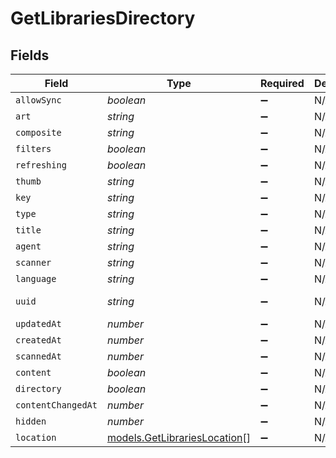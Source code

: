 # GetLibrariesDirectory


## Fields

| Field                                                              | Type                                                               | Required                                                           | Description                                                        | Example                                                            |
| ------------------------------------------------------------------ | ------------------------------------------------------------------ | ------------------------------------------------------------------ | ------------------------------------------------------------------ | ------------------------------------------------------------------ |
| `allowSync`                                                        | *boolean*                                                          | :heavy_minus_sign:                                                 | N/A                                                                | true                                                               |
| `art`                                                              | *string*                                                           | :heavy_minus_sign:                                                 | N/A                                                                | /:/resources/movie-fanart.jpg                                      |
| `composite`                                                        | *string*                                                           | :heavy_minus_sign:                                                 | N/A                                                                | /library/sections/1/composite/1705615584                           |
| `filters`                                                          | *boolean*                                                          | :heavy_minus_sign:                                                 | N/A                                                                | true                                                               |
| `refreshing`                                                       | *boolean*                                                          | :heavy_minus_sign:                                                 | N/A                                                                | false                                                              |
| `thumb`                                                            | *string*                                                           | :heavy_minus_sign:                                                 | N/A                                                                | /:/resources/movie.png                                             |
| `key`                                                              | *string*                                                           | :heavy_minus_sign:                                                 | N/A                                                                | 1                                                                  |
| `type`                                                             | *string*                                                           | :heavy_minus_sign:                                                 | N/A                                                                | movie                                                              |
| `title`                                                            | *string*                                                           | :heavy_minus_sign:                                                 | N/A                                                                | Movies                                                             |
| `agent`                                                            | *string*                                                           | :heavy_minus_sign:                                                 | N/A                                                                | tv.plex.agents.movie                                               |
| `scanner`                                                          | *string*                                                           | :heavy_minus_sign:                                                 | N/A                                                                | Plex Movie                                                         |
| `language`                                                         | *string*                                                           | :heavy_minus_sign:                                                 | N/A                                                                | en-US                                                              |
| `uuid`                                                             | *string*                                                           | :heavy_minus_sign:                                                 | N/A                                                                | 322a231a-b7f7-49f5-920f-14c61199cd30                               |
| `updatedAt`                                                        | *number*                                                           | :heavy_minus_sign:                                                 | N/A                                                                | 1705615634                                                         |
| `createdAt`                                                        | *number*                                                           | :heavy_minus_sign:                                                 | N/A                                                                | 1654131312                                                         |
| `scannedAt`                                                        | *number*                                                           | :heavy_minus_sign:                                                 | N/A                                                                | 1705615584                                                         |
| `content`                                                          | *boolean*                                                          | :heavy_minus_sign:                                                 | N/A                                                                | true                                                               |
| `directory`                                                        | *boolean*                                                          | :heavy_minus_sign:                                                 | N/A                                                                | true                                                               |
| `contentChangedAt`                                                 | *number*                                                           | :heavy_minus_sign:                                                 | N/A                                                                | 3192854                                                            |
| `hidden`                                                           | *number*                                                           | :heavy_minus_sign:                                                 | N/A                                                                | 0                                                                  |
| `location`                                                         | [models.GetLibrariesLocation](../models/getlibrarieslocation.md)[] | :heavy_minus_sign:                                                 | N/A                                                                |                                                                    |